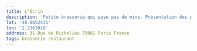 ```yaml
---
title: L'Écrin
description: 'Petite brasserie qui paye pas de mine. Présentation des plats sommaire, je n’y retournerai pas.'
lat: '48.8652431'
lon: '2.3363918'
address: 31 Rue de Richelieu 75001 Paris France
tags: brasserie restaurant
---
```

